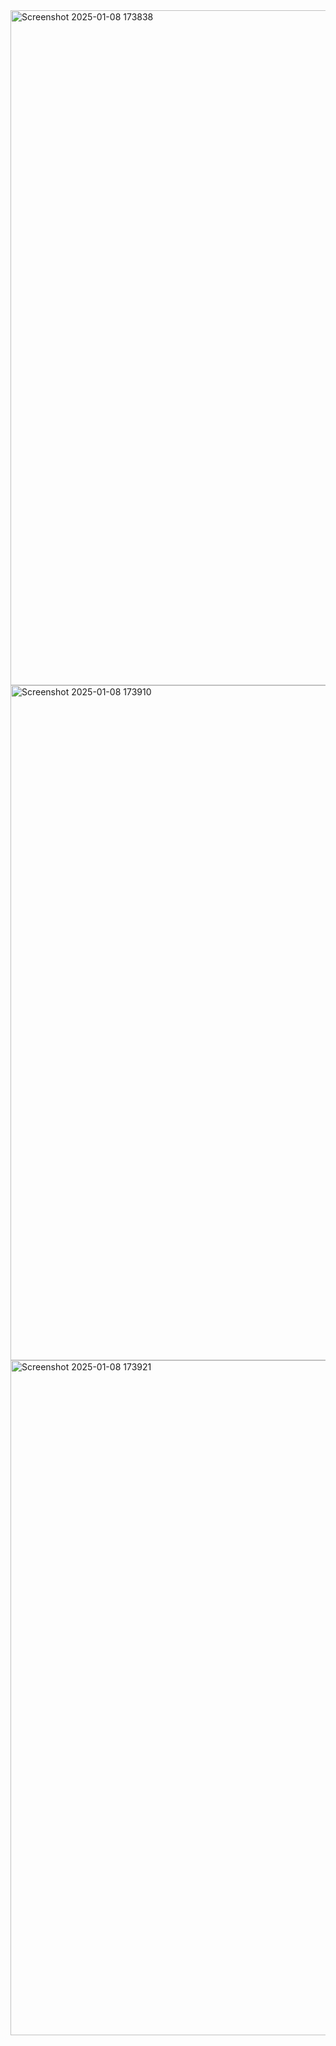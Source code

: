 <img width="1920" height="1080" alt="Screenshot 2025-01-08 173838" src="https://github.com/user-attachments/assets/70ba2a5e-33fe-4baf-b3f4-c9dc54ca0a08" />
<img width="1920" height="1080" alt="Screenshot 2025-01-08 173910" src="https://github.com/user-attachments/assets/45185695-db45-4c10-9019-52f29fd243f3" />
<img width="1920" height="1080" alt="Screenshot 2025-01-08 173921" src="https://github.com/user-attachments/assets/cc687c17-26b3-47fe-bbbd-6f7a7c5227d7" />
